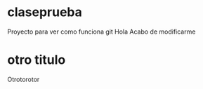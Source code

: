 # claseprueba
Proyecto para ver como funciona git Hola Acabo de modificarme

# otro titulo
Otrotorotor
